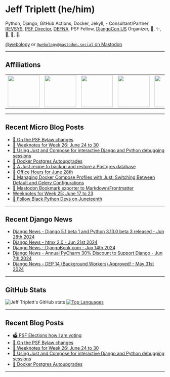 # Jeff Triplett (he/him)

Python, Django, GitHub Actions, Docker, Jekyll,  - Consultant/Partner [REVSYS][], [PSF Director][], [DEFNA][], PSF Fellow, [DjangoCon US][] Organizer, 🏀, ✨, 💪, 🏃, 🤖.

<a href="https://twitter.com/webology">@webology</a> or <a href="https://mastodon.social/@webology" rel="me">`@webology@mastodon.social` on Mastodon</a>

<hr>

## Affiliations

<table border="0">
<tr>
<td><a href="https://github.com/revsys/"><img src="https://avatars.githubusercontent.com/u/308096?s=200&v=4" width="100px"></a></td>
<td><a href="https://github.com/psf/"><img src="https://avatars.githubusercontent.com/u/50630501?s=200&v=4" width="100px"></a></td>
<td><a href="https://github.com/djangocon/"><img src="https://avatars.githubusercontent.com/u/2891658?s=400&&v=4" width="100px"></a></td>
<td><a href="https://github.com/defna/"><img src="https://avatars.githubusercontent.com/u/13454395?s=200&v=4" width="100px"></a></td>
<td><a href="https://github.com/djangopackages/"><img src="https://avatars.githubusercontent.com/u/27385825?s=200&v=4" width="100px"></a></td>
</tr>
</table>

<hr>

## Recent Micro Blog Posts

<!--START_SECTION:micro-posts-->
* [💬 On the PSF Bylaw changes](https:&#x2F;&#x2F;micro.webology.dev&#x2F;2024&#x2F;07&#x2F;02&#x2F;on-the-psf.html)
* [📓 Weeknotes for Week 26: June 24 to 30](https:&#x2F;&#x2F;micro.webology.dev&#x2F;2024&#x2F;07&#x2F;01&#x2F;weeknotes-for-week.html)
* [🐳 Using Just and Compose for interactive Django and Python debugging sessions](https:&#x2F;&#x2F;micro.webology.dev&#x2F;2024&#x2F;06&#x2F;30&#x2F;using-just-and.html)
* [🐘 Docker Postgres Autoupgrades](https:&#x2F;&#x2F;micro.webology.dev&#x2F;2024&#x2F;06&#x2F;29&#x2F;docker-postgres-autoupgrades.html)
* [🐘 A Just recipe to backup and restore a Postgres database](https:&#x2F;&#x2F;micro.webology.dev&#x2F;2024&#x2F;06&#x2F;28&#x2F;a-just-recipe.html)
* [📅 Office Hours for June 28th](https:&#x2F;&#x2F;micro.webology.dev&#x2F;2024&#x2F;06&#x2F;27&#x2F;office-hours-for.html)
* [🐳 Managing Docker Compose Profiles with Just: Switching Between Default and Celery Configurations](https:&#x2F;&#x2F;micro.webology.dev&#x2F;2024&#x2F;06&#x2F;25&#x2F;managing-docker-compose.html)
* [🚜 Mastodon Bookmark exporter to Markdown&#x2F;Frontmatter](https:&#x2F;&#x2F;micro.webology.dev&#x2F;2024&#x2F;06&#x2F;24&#x2F;mastodon-bookmark-exporter.html)
* [Weeknotes for Week 25: June 17 to 23](https:&#x2F;&#x2F;micro.webology.dev&#x2F;2024&#x2F;06&#x2F;23&#x2F;weeknotes-for-week.html)
* [💜 Follow Black Python Devs on Juneteenth](https:&#x2F;&#x2F;micro.webology.dev&#x2F;2024&#x2F;06&#x2F;19&#x2F;follow-black-python.html)
<!--END_SECTION:micro-posts-->

<hr>

## Recent Django News

<!--START_SECTION:news-->
* [Django News - Django 5.1 beta 1 and Python 3.13.0 beta 3 released - Jun 28th 2024](https:&#x2F;&#x2F;django-news.com&#x2F;issues&#x2F;239)
* [Django News - htmx 2.0 - Jun 21st 2024](https:&#x2F;&#x2F;django-news.com&#x2F;issues&#x2F;238)
* [Django News - DjangoBook.com - Jun 14th 2024](https:&#x2F;&#x2F;django-news.com&#x2F;issues&#x2F;237)
* [Django News - Annual PyCharm 30% Discount to Support Django - Jun 7th 2024](https:&#x2F;&#x2F;django-news.com&#x2F;issues&#x2F;236)
* [Django News - DEP 14 (Background Workers) Approved! - May 31st 2024](https:&#x2F;&#x2F;django-news.com&#x2F;issues&#x2F;235)
<!--END_SECTION:news-->

<hr>

## GitHub Stats

![Jeff Triplett's GitHub stats](https://github-readme-stats.vercel.app/api?username=jefftriplett&show_icons=&private_count=true&theme=dracula)  [![Top Languages](https://github-readme-stats.vercel.app/api/top-langs/?username=jefftriplett&layout=compact&theme=dracula)]()

<hr>

## Recent Blog Posts

<!--START_SECTION:posts-->
* [🗳️ PSF Elections how I am voting](https:&#x2F;&#x2F;jefftriplett.com&#x2F;2024&#x2F;psf-elections-how-i-am-voting&#x2F;)
* [💬 On the PSF Bylaw changes](https:&#x2F;&#x2F;jefftriplett.com&#x2F;2024&#x2F;on-the-psf-bylaw-changes&#x2F;)
* [📓 Weeknotes for Week 26: June 24 to 30](https:&#x2F;&#x2F;jefftriplett.com&#x2F;2024&#x2F;weeknotes-for-week-26-june-24-to-30&#x2F;)
* [🐳 Using Just and Compose for interactive Django and Python debugging sessions](https:&#x2F;&#x2F;jefftriplett.com&#x2F;2024&#x2F;using-just-and-compose-for-interactive-django-and-python-debugging-sessions&#x2F;)
* [🐘 Docker Postgres Autoupgrades](https:&#x2F;&#x2F;jefftriplett.com&#x2F;2024&#x2F;docker-postgres-autoupgrades&#x2F;)
<!--END_SECTION:posts-->

<hr>

[DEFNA]: https://www.defna.org/
[DjangoCon US]: http://djangocon.us/
[PSF Director]: https://www.python.org/psf/members/#board-of-directors
[REVSYS]: https://www.revsys.com/
